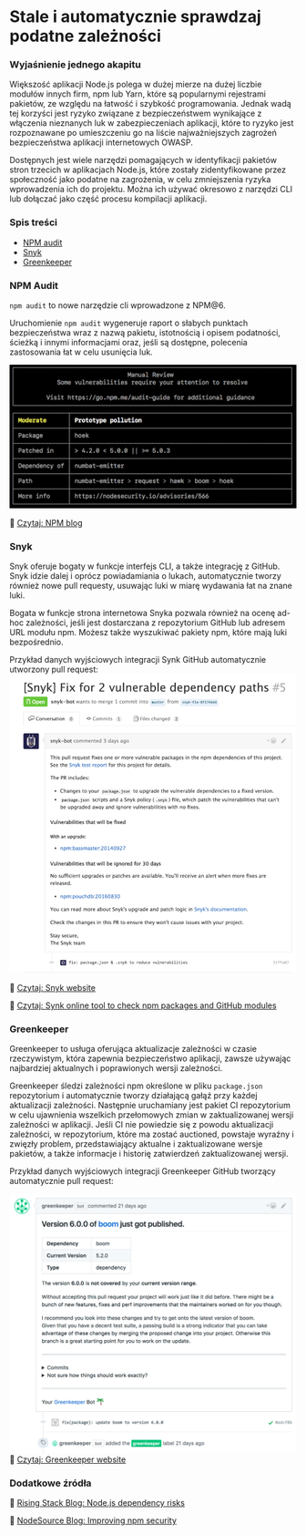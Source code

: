 # Stale i automatycznie sprawdzaj podatne zależności

### Wyjaśnienie jednego akapitu

Większość aplikacji Node.js polega w dużej mierze na dużej liczbie modułów innych firm, npm lub Yarn, które są popularnymi rejestrami pakietów, ze względu na łatwość i szybkość programowania. Jednak wadą tej korzyści jest ryzyko związane z bezpieczeństwem wynikające z włączenia nieznanych luk w zabezpieczeniach aplikacji, które to ryzyko jest rozpoznawane po umieszczeniu go na liście najważniejszych zagrożeń bezpieczeństwa aplikacji internetowych OWASP.

Dostępnych jest wiele narzędzi pomagających w identyfikacji pakietów stron trzecich w aplikacjach Node.js, które zostały zidentyfikowane przez społeczność jako podatne na zagrożenia, w celu zmniejszenia ryzyka wprowadzenia ich do projektu. Można ich używać okresowo z narzędzi CLI lub dołączać jako część procesu kompilacji aplikacji.

### Spis treści

- [NPM audit](#npm-audit)
- [Snyk](#snyk)
- [Greenkeeper](#greenkeeper)

### NPM Audit

`npm audit` to nowe narzędzie cli wprowadzone z NPM@6.

Uruchomienie `npm audit` wygeneruje raport o słabych punktach bezpieczeństwa wraz z nazwą pakietu, istotnością i opisem podatności, ścieżką i innymi informacjami oraz, jeśli są dostępne, polecenia zastosowania łat w celu usunięcia luk.

![npm audit example](/assets/images/npm-audit.png)

🔗 [Czytaj: NPM blog](https://docs.npmjs.com/getting-started/running-a-security-audit)

### Snyk

Snyk oferuje bogaty w funkcje interfejs CLI, a także integrację z GitHub. Snyk idzie dalej i oprócz powiadamiania o lukach, automatycznie tworzy również nowe pull requesty, usuwając luki w miarę wydawania łat na znane luki.

Bogata w funkcje strona internetowa Snyka pozwala również na ocenę ad-hoc zależności, jeśli jest dostarczana z repozytorium GitHub lub adresem URL modułu npm. Możesz także wyszukiwać pakiety npm, które mają luki bezpośrednio.

Przykład danych wyjściowych integracji Synk GitHub automatycznie utworzony pull request:
![synk GitHub example](/assets/images/snyk.png)

🔗 [Czytaj: Snyk website](https://snyk.io/)

🔗 [Czytaj: Synk online tool to check npm packages and GitHub modules](https://snyk.io/test)

### Greenkeeper

Greenkeeper to usługa oferująca aktualizacje zależności w czasie rzeczywistym, która zapewnia bezpieczeństwo aplikacji, zawsze używając najbardziej aktualnych i poprawionych wersji zależności.

Greenkeeper śledzi zależności npm określone w pliku `package.json` repozytorium i automatycznie tworzy działającą gałąź przy każdej aktualizacji zależności. Następnie uruchamiany jest pakiet CI repozytorium w celu ujawnienia wszelkich przełomowych zmian w zaktualizowanej wersji zależności w aplikacji. Jeśli CI nie powiedzie się z powodu aktualizacji zależności, w repozytorium, które ma zostać auctioned, powstaje wyraźny i zwięzły problem, przedstawiający aktualne i zaktualizowane wersje pakietów, a także informacje i historię zatwierdzeń zaktualizowanej wersji.

Przykład danych wyjściowych integracji Greenkeeper GitHub tworzący automatycznie pull request:

![synk github example](/assets/images/greenkeeper.png)
🔗 [Czytaj: Greenkeeper website](https://greenkeeper.io/)

### Dodatkowe źródła

🔗 [Rising Stack Blog: Node.js dependency risks](https://blog.risingstack.com/controlling-node-js-security-risk-npm-dependencies/)

🔗 [NodeSource Blog: Improving npm security](https://nodesource.com/blog/how-to-reduce-risk-and-improve-security-around-npm)
